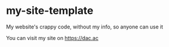 # my-site-template

My website's crappy code, without my info, so anyone can use it

You can visit my site on https://dac.ac
